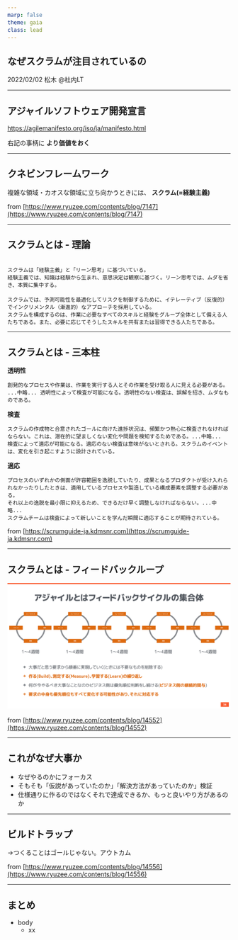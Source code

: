 ```yaml
---
marp: false
theme: gaia
class: lead
---
```


## なぜスクラムが注目されているの

2022/02/02
松木 @社内LT

---

## アジャイルソフトウェア開発宣言


https://agilemanifesto.org/iso/ja/manifesto.html


右記の事柄に **より価値をおく**


---

## クネビンフレームワーク

複雑な領域・カオスな領域に立ち向かうときには、
 **スクラム(=経験主義)**

from [https://www.ryuzee.com/contents/blog/7147](https://www.ryuzee.com/contents/blog/7147)


---

## スクラムとは - 理論

```

スクラムは「経験主義」と「リーン思考」に基づいている。
経験主義では、知識は経験から生まれ、意思決定は観察に基づく。リーン思考では、ムダを省き、本質に集中する。

スクラムでは、予測可能性を最適化してリスクを制御するために、イテレーティブ（反復的）でインクリメンタル（漸進的）なアプローチを採用している。
スクラムを構成するのは、作業に必要なすべてのスキルと経験をグループ全体として備える人たちである。また、必要に応じてそうしたスキルを共有または習得できる人たちである。

```
---

## スクラムとは - 三本柱

**透明性**
```
創発的なプロセスや作業は、作業を実行する人とその作業を受け取る人に見える必要がある。 ...中略... 透明性によって検査が可能になる。透明性のない検査は、誤解を招き、ムダなものである。
```


**検査**
```
スクラムの作成物と合意されたゴールに向けた進捗状況は、頻繁かつ熱心に検査されなければならない。これは、潜在的に望ましくない変化や問題を検知するためである。...中略...
検査によって適応が可能になる。適応のない検査は意味がないとされる。スクラムのイベントは、変化を引き起こすように設計されている。
```



**適応**
```
プロセスのいずれかの側面が許容範囲を逸脱していたり、成果となるプロダクトが受け入れられなかったりしたときは、適用しているプロセスや製造している構成要素を調整する必要がある。
それ以上の逸脱を最小限に抑えるため、できるだけ早く調整しなければならない。...中略...
スクラムチームは検査によって新しいことを学んだ瞬間に適応することが期待されている。
```


from [https://scrumguide-ja.kdmsnr.com](https://scrumguide-ja.kdmsnr.com)



---

## スクラムとは - フィードバックループ


![height:450](https://github.com/matsu-at-nttr/slides/blob/main/assets/agile-feedback-flow.png?raw=true)

from [https://www.ryuzee.com/contents/blog/14552](https://www.ryuzee.com/contents/blog/14552)



---

## これがなぜ大事か

- なぜやるのかにフォーカス
- そもそも「仮説があっていたのか」「解決方法があっていたのか」検証
- 仕様通りに作るのではなくそれで達成できるか、もっと良いやり方があるのか

---

## ビルドトラップ

→つくることはゴールじゃない。アウトカム


from [https://www.ryuzee.com/contents/blog/14556](https://www.ryuzee.com/contents/blog/14556)

---

## まとめ

- body
  - xx
  
